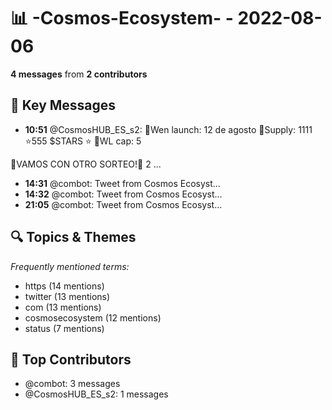 # 📊 -Cosmos-Ecosystem- - 2022-08-06
**4 messages** from **2 contributors**

## 💬 Key Messages
- **10:51** @CosmosHUB_ES_s2: 🐼Wen launch: 12 de agosto 
🐼Supply: 1111
⭐️555 $STARS ⭐️ 
🐼WL cap: 5

🎉VAMOS CON OTRO SORTEO!🎉
2 ...
- **14:31** @combot: [‌‌‌‌‎⁠](https://twitter.com/CosmosEcosystem/status/1555924604291514369)Tweet from Cosmos Ecosyst...
- **14:32** @combot: [‌‌‌‌‎⁠](https://twitter.com/CosmosEcosystem/status/1555924835125059584)Tweet from Cosmos Ecosyst...
- **21:05** @combot: [‌‌‌‌‎⁠](https://twitter.com/CosmosEcosystem/status/1556023744338038784)Tweet from Cosmos Ecosyst...

## 🔍 Topics & Themes
*Frequently mentioned terms:*
- https (14 mentions)
- twitter (13 mentions)
- com (13 mentions)
- cosmosecosystem (12 mentions)
- status (7 mentions)

## 👥 Top Contributors
- @combot: 3 messages
- @CosmosHUB_ES_s2: 1 messages